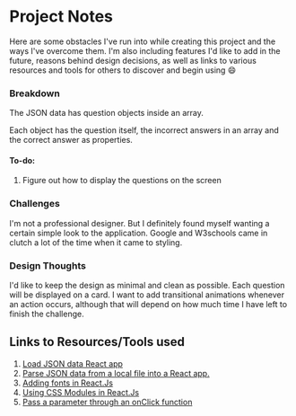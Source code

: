 # Project Notes

Here are some obstacles I've run into while creating this project and the ways I've overcome them. I'm also including features I'd like to add in the future, reasons behind design decisions, as well as links to various resources and tools for others to discover and begin using :smile:

### Breakdown

The JSON data has question objects inside an array.

Each object has the question itself, the incorrect answers in an array and the correct answer as properties.

#### To-do:

1. Figure out how to display the questions on the screen

### Challenges

I'm not a professional designer. But I definitely found myself wanting a certain simple look to the application. Google and W3schools came in clutch a lot of the time when it came to styling.

### Design Thoughts

I'd like to keep the design as minimal and clean as possible. Each question will be displayed on a card. I want to add transitional animations whenever an action occurs, although that will depend on how much time I have left to finish the challenge.

## Links to Resources/Tools used

1. [Load JSON data React app](https://stackoverflow.com/questions/33650399/es6-modules-implementation-how-to-load-a-json-file/33650470#33650470)
2. [Parse JSON data from a local file into a React app.](https://stackoverflow.com/questions/37649695/how-can-i-parse-through-local-json-file-in-react-js)
3. [Adding fonts in React.Js](https://stackoverflow.com/questions/40769551/how-to-use-google-fonts-in-react-js)
4. [Using CSS Modules in React.Js](https://create-react-app.dev/docs/adding-a-css-modules-stylesheet/)
5. [Pass a parameter through an onClick function](https://upmostly.com/tutorials/pass-a-parameter-through-onclick-in-react)

